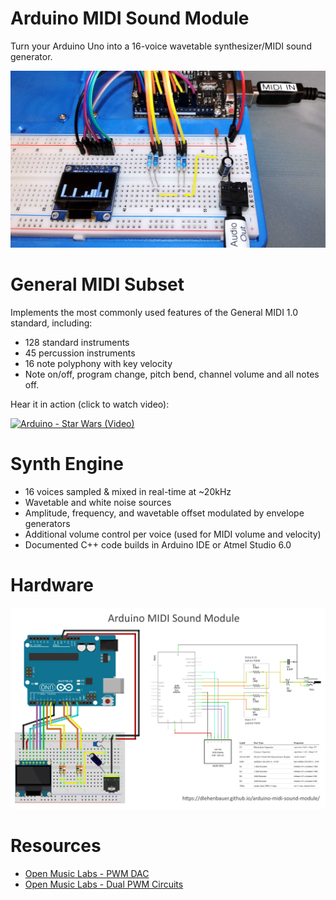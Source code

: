 # Arduino MIDI Sound Module
Turn your Arduino Uno into a 16-voice wavetable synthesizer/MIDI sound generator.

[![Image](media/Ardunio-MIDI-Sound-Module-Photo.jpg)](media/Ardunio-MIDI-Sound-Module-Photo.jpg)

# General MIDI Subset
Implements the most commonly used features of the General MIDI 1.0 standard, including:
* 128 standard instruments
* 45 percussion instruments
* 16 note polyphony with key velocity
* Note on/off, program change, pitch bend, channel volume and all notes off.

Hear it in action (click to watch video):

[![Arduino - Star Wars (Video)](https://img.youtube.com/vi/LdMxA-0den4/0.jpg)](https://www.youtube.com/watch?v=LdMxA-0den4)

# Synth Engine      
* 16 voices sampled & mixed in real-time at ~20kHz
* Wavetable and white noise sources
* Amplitude, frequency, and wavetable offset modulated by envelope generators
* Additional volume control per voice (used for MIDI volume and velocity)
* Documented C++ code builds in Arduino IDE or Atmel Studio 6.0

# Hardware
[![Schematic](media/Ardunio-MIDI-Sound-Module-Plans.png)](media/Ardunio-MIDI-Sound-Module-Plans.png)

# Resources
* [Open Music Labs - PWM DAC](http://www.openmusiclabs.com/learning/digital/pwm-dac.1.html)
* [Open Music Labs - Dual PWM Circuits](http://www.openmusiclabs.com/learning/digital/pwm-dac/dual-pwm-circuits/index.html)
